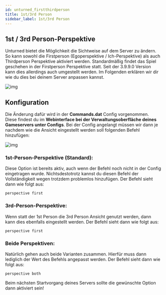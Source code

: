 ```yaml
---
id: unturned_firstthirdperson
title: 1st/3rd Person
sidebar_label: 1st/3rd Person
---
```




## 1st / 3rd Person-Perspektive

Unturned bietet die Möglichkeit die Sichtweise auf dem Server zu ändern. So kann sowohl die Firstperson (Egoperspektive / Ich-Perspektive) als auch Thirdperson Perspektive aktiviert werden. Standardmäßig findet das Spiel geschehen in der Firstperson Perspektive statt. Seit der 3.9.9.0 Version kann dies allerdings auch umgestellt werden. Im Folgenden erklären wir dir wie du dies bei deinem Server anpassen kannst. 

![img](https://screensaver01.zap-hosting.com/index.php/s/E7mjsSabacdMQL3/preview)



## Konfiguration

Die Änderung dafür wird in der **Commands.dat** Config vorgenommen. Diese findest du im **Webinterface bei der Verwaltungsoberfläche deines Gameservers unter Configs**. Bei der Config angelangt müssen wir dann je nachdem wie die Ansicht eingestellt werden soll folgenden Befehl hinzufügen:

![img](https://screensaver01.zap-hosting.com/index.php/s/67ei8WcKFQcCCMY/preview)



### 1st-Person-Perspektive (Standard): 

Diese Option ist bereits aktiv, auch wenn der Befehl  noch nicht in der Config eingetragen wurde. Nichtsdestotrotz kannst du diesen Befehl der Vollständigkeit wegen trotzdem problemlos hinzufügen. Der Befehl sieht dann wie folgt aus: 

```
perspective first
```

### 3rd-Person-Perspektive:

Wenn statt der 1st Person die 3rd Person Ansicht genutzt werden, dann kann dies ebenfalls eingestellt werden. Der Befehl sieht dann wie folgt aus:

```
perspective first
```

### Beide Perspektiven:

Natürlich gehen auch beide Varianten zusammen. Hierfür muss dann lediglich der Wert des Befehls angepasst werden. Der Befehl sieht dann wie folgt aus:

```
perspective both
```



Beim nächsten Startvorgang deines Servers sollte die gewünschte Option dann aktiviert sein!

